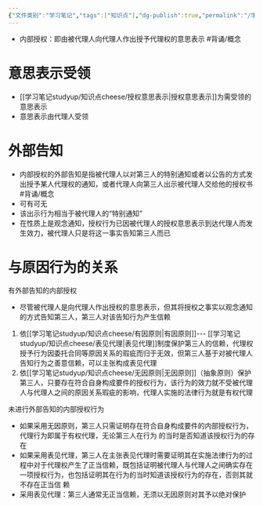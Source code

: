 ```yaml
---
{"文件类别":"学习笔记","tags":["知识点"],"dg-publish":true,"permalink":"/学习笔记studyup/知识点cheese/内部授权/","dgPassFrontmatter":true,"created":"2024-08-19T20:20:05.494+08:00","updated":"2024-09-11T12:13:30.228+08:00"}
---
```


- 内部授权：即由被代理人向代理人作出授予代理权的意思表示 #背诵/概念 
# 意思表示受领
- [[学习笔记studyup/知识点cheese/授权意思表示\|授权意思表示]]为需受领的意思表示
- 意思表示由代理人受领

# 外部告知
- 内部授权的外部告知是指被代理人以对第三人的特别通知或者以公告的方式发出授予某人代理权的通知，或者代理人向第三人出示被代理人交给他的授权书 #背诵/概念 
- 可有可无
- 该出示行为相当于被代理人的“特别通知”
- 在性质上是观念通知，授权行为已因被代理人的授权意思表示到达代理人而发生效力，被代理人只是将这一事实告知第三人而已
# 与原因行为的关系
有外部告知的内部授权
- 尽管被代理人是向代理人作出授权的意思表示，但其将授权之事实以观念通知的方式告知第三人，第三人对该告知行为产生信赖
1. 依[[学习笔记studyup/知识点cheese/有因原则\|有因原则]]--- [[学习笔记studyup/知识点cheese/表见代理\|表见代理]]制度保护第三人的信赖，代理权授予行为因委托合同等原因关系的瑕疵而归于无效，但第三人基于对被代理人告知行为之善意信赖，可以主张构成表见代理
2. 依[[学习笔记studyup/知识点cheese/无因原则\|无因原则]]（抽象原则）保护第三人，只要存在符合自身构成要件的授权行为，该行为的效力就不受被代理人与代理人之间的原因关系瑕疵的影响，代理人实施的法律行为就是有权代理

未进行外部告知的内部授权行为
- 如果采用无因原则，第三人只需证明存在符合自身构成要件的内部授权行为，代理行为即属于有权代理，无论第三人在行为 的当时是否知道该授权行为的存在
- 如果采用表见代理，第三人在主张表见代理时需要证明其在实施法律行为的过程中对于代理权产生了正当信赖，既包括证明被代理人与代理人之间确实存在一项授权行为，也包括证明其在行为的当时知道该授权行为的存在，否则其就不存在正当信 赖
- 采用表见代理：第三人通常无正当信赖，无须以无因原则对其予以绝对保护